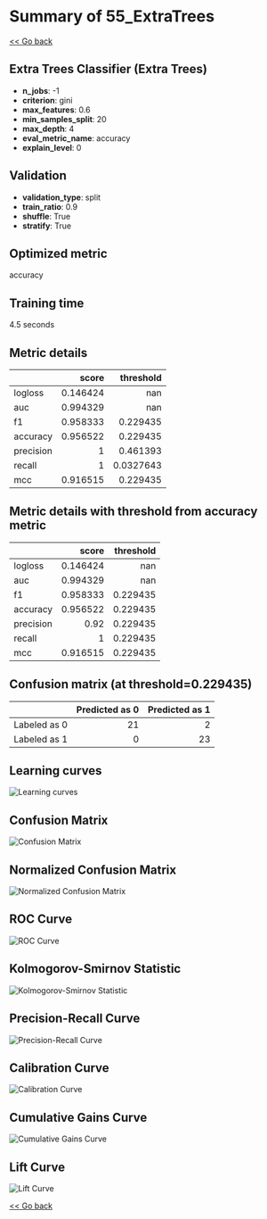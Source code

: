 # Summary of 55_ExtraTrees

[<< Go back](../README.md)


## Extra Trees Classifier (Extra Trees)
- **n_jobs**: -1
- **criterion**: gini
- **max_features**: 0.6
- **min_samples_split**: 20
- **max_depth**: 4
- **eval_metric_name**: accuracy
- **explain_level**: 0

## Validation
 - **validation_type**: split
 - **train_ratio**: 0.9
 - **shuffle**: True
 - **stratify**: True

## Optimized metric
accuracy

## Training time

4.5 seconds

## Metric details
|           |    score |   threshold |
|:----------|---------:|------------:|
| logloss   | 0.146424 | nan         |
| auc       | 0.994329 | nan         |
| f1        | 0.958333 |   0.229435  |
| accuracy  | 0.956522 |   0.229435  |
| precision | 1        |   0.461393  |
| recall    | 1        |   0.0327643 |
| mcc       | 0.916515 |   0.229435  |


## Metric details with threshold from accuracy metric
|           |    score |   threshold |
|:----------|---------:|------------:|
| logloss   | 0.146424 |  nan        |
| auc       | 0.994329 |  nan        |
| f1        | 0.958333 |    0.229435 |
| accuracy  | 0.956522 |    0.229435 |
| precision | 0.92     |    0.229435 |
| recall    | 1        |    0.229435 |
| mcc       | 0.916515 |    0.229435 |


## Confusion matrix (at threshold=0.229435)
|              |   Predicted as 0 |   Predicted as 1 |
|:-------------|-----------------:|-----------------:|
| Labeled as 0 |               21 |                2 |
| Labeled as 1 |                0 |               23 |

## Learning curves
![Learning curves](learning_curves.png)
## Confusion Matrix

![Confusion Matrix](confusion_matrix.png)


## Normalized Confusion Matrix

![Normalized Confusion Matrix](confusion_matrix_normalized.png)


## ROC Curve

![ROC Curve](roc_curve.png)


## Kolmogorov-Smirnov Statistic

![Kolmogorov-Smirnov Statistic](ks_statistic.png)


## Precision-Recall Curve

![Precision-Recall Curve](precision_recall_curve.png)


## Calibration Curve

![Calibration Curve](calibration_curve_curve.png)


## Cumulative Gains Curve

![Cumulative Gains Curve](cumulative_gains_curve.png)


## Lift Curve

![Lift Curve](lift_curve.png)



[<< Go back](../README.md)
